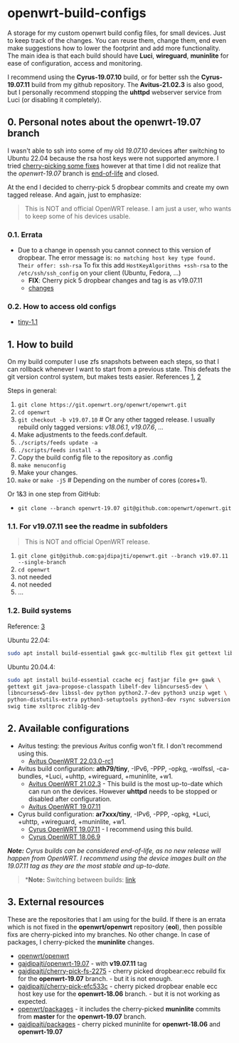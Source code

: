 # openwrt-build-configs

A storage for my custom openwrt build config files, for small devices. Just to keep track of the changes. You can reuse them, change them, end even make suggestions how to lower the footprint and add more functionality. The main idea is that each build should have **Luci**, **wireguard**, **muninlite** for ease of configuration, access and monitoring.

I recommend using the **Cyrus-19.07.10** build, or for better ssh the **Cyrus-19.07.11** build from my github repository. The **Avitus-21.02.3** is also good, but I personally recommend stopping the **uhttpd** webserver service from Luci (or disabling it completely).

## 0. Personal notes about the openwrt-19.07 branch

I wasn't able to ssh into some of my old *19.07.10* devices after switching to Ubuntu 22.04 because the rsa host keys were not supported anymore. I tried [cherry-picking some fixes](https://github.com/openwrt/openwrt/pull/9910) however at that time I did not realize that the *openwrt-19.07* branch is [end-of-life](https://lists.infradead.org/pipermail/openwrt-announce/2022-April/000027.html) and closed.

At the end I decided to cherry-pick 5 dropbear commits and create my own tagged release. And again, just to emphasize:

> This is NOT and official OpenWRT release. I am just a user, who wants to keep some of his devices usable.

### 0.1. Errata

* Due to a change in openssh you cannot connect to this version of dropbear. The error message is: ```no matching host key type found. Their offer: ssh-rsa``` To fix this add ```HostKeyAlgorithms +ssh-rsa``` to the ```/etc/ssh/ssh_config``` on your client (Ubuntu, Fedora, ...)
  * **FIX**: Cherry pick 5 dropbear changes and tag is as v19.07.11
  * [changes](https://github.com/openwrt/openwrt/compare/openwrt-19.07...gajdipajti:openwrt-19.07)

### 0.2. How to access old configs

* [tiny-1.1](https://github.com/gajdipajti/openwrt-build-configs/tree/tiny-v1.17)

## 1. How to build

On my build computer I use zfs snapshots between each steps, so that I can rollback whenever I want to start from a previous state. This defeats the git version control system, but makes tests easier. References [1](https://gist.github.com/chankruze/dee8c2ba31c338a60026e14e3383f981), [2](https://openwrt.org/docs/guide-developer/toolchain/use-buildsystem)

Steps in general:

1. ```git clone https://git.openwrt.org/openwrt/openwrt.git```
2. ```cd openwrt```
3. ```git checkout -b v19.07.10``` # Or any other tagged release. I usually rebuild only tagged versions: *v18.06.1*, *v19.07.6*, *...*
4. Make adjustments to the feeds.conf.default.
5. ```./scripts/feeds update -a```
6. ```./scripts/feeds install -a```
7. Copy the build config file to the repository as .config
8. ```make menuconfig```
9. Make your changes.
10. ```make``` or ```make -j5``` # Depending on the number of cores (cores+1).

Or 1&3 in one step from GitHub:
* ```git clone --branch openwrt-19.07 git@github.com:openwrt/openwrt.git```

### 1.1. For v19.07.11 see the readme in subfolders

> This is NOT and official OpenWRT release.

1. ```git clone git@github.com:gajdipajti/openwrt.git --branch v19.07.11 --single-branch```
2. ```cd openwrt```
3. not needed
4. not needed
5. ...

### 1.2. Build systems

Reference: [3](https://openwrt.org/docs/guide-developer/toolchain/install-buildsystem)

Ubuntu 22.04:

```sh
sudo apt install build-essential gawk gcc-multilib flex git gettext libncurses5-dev libssl-dev python3-distutils zlib1g-dev
```

Ubuntu 20.04.4:

```sh
sudo apt install build-essential ccache ecj fastjar file g++ gawk \
gettext git java-propose-classpath libelf-dev libncurses5-dev \
libncursesw5-dev libssl-dev python python2.7-dev python3 unzip wget \
python-distutils-extra python3-setuptools python3-dev rsync subversion \
swig time xsltproc zlib1g-dev 
```

## 2. Available configurations

* Avitus testing: the previous Avitus config won't fit. I don't recommend using this.
  * [Avitus OpenWRT 22.03.0-rc1](./tiny-avitus-22.03/README.md)
* Avitus build configuration: **ath79/tiny**, -IPv6, -PPP, -opkg, -wolfssl, -ca-bundles, +Luci, +uhttp, +wireguard, +muninlite, +w1.
  * [Avitus OpenWRT 21.02.3](./tiny-avitus-21.02/README.md) - This build is the most up-to-date which can run on the devices. However **uhttpd** needs to be stopped or disabled after configuration.
  * [Avitus OpenWRT 19.07.11](./tiny-avitus-19.07/README.md)
* Cyrus build configuration: **ar7xxx/tiny**, -IPv6, -PPP, -opkg, +Luci, +uhttp, +wireguard, +muninlite, +w1.
  * [Cyrus OpenWRT 19.07.11](./tiny-cyrus-19.07/README.md) - I recommend using this build.
  * [Cyrus OpenWRT 18.06.9](./tiny-cyrus-18.06/README.md)

***Note:** Cyrus builds can be considered end-of-life, as no new release will happen from OpenWRT. I recommend using the device images built on the 19.07.11 tag as they are the most stable and up-to-date.*

> ***Note:** Switching between builds: [link](https://openwrt.org/docs/guide-user/installation/ar71xx.to.ath79)

## 3. External resources

These are the repositories that I am using for the build. If there is an errata which is not fixed in the **openwrt/openwrt** repository (**eol**), then possible fixs are cherry-picked into my branches. No other change. In case of packages, I cherry-picked the **muninlite** changes.

* [openwrt/openwrt](https://github.com/openwrt/openwrt)
* [gajdipajti/openwrt-19.07](https://github.com/gajdipajti/openwrt/tree/openwrt-19.07) - with **v19.07.11** tag
* [gajdipajti/cherry-pick-fs-2275](https://github.com/gajdipajti/openwrt/tree/cherry-pick-fs-2275) - cherry picked dropbear:ecc rebuild fix for the **openwrt-19.07** branch. - but it is not enough.
* [gajdipajti/cherry-pick-efc533c](https://github.com/gajdipajti/openwrt/tree/cherry-pick-eccfix) - cherry picked dropbear enable ecc host key use for the **openwrt-18.06** branch. - but it is not working as expected.
* [openwrt/packages](https://github.com/openwrt/packages) - it includes the cherry-picked **muninlite** commits from **master** for the **openwrt-19.07** branch.
* [gajdipajti/packages](https://github.com/gajdipajti/packages) - cherry picked muninlite for **openwrt-18.06** and **openwrt-19.07** 
